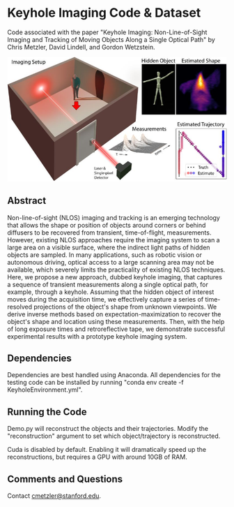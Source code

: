 # Keyhole Imaging Code & Dataset

Code associated with the paper "Keyhole Imaging: Non-Line-of-Sight Imaging and Tracking of Moving Objects Along a Single Optical Path" by Chris Metzler, David Lindell, and Gordon Wetzstein.


![Teaser](./teaser.jpg)

## Abstract
Non-line-of-sight (NLOS) imaging and tracking is an emerging technology that allows the shape or position of objects around corners or behind diffusers to be recovered from transient, time-of-flight, measurements. However, existing NLOS approaches require the imaging system to scan a large area on a visible surface, where the indirect light paths of hidden objects are sampled. In many applications, such as robotic vision or autonomous driving, optical access to a large scanning area may not be available, which severely limits the practicality of existing NLOS techniques. Here, we propose a new approach, dubbed keyhole imaging, that captures a sequence of transient measurements along a single optical path, for example, through a keyhole. Assuming that the hidden object of interest moves during the acquisition time, we effectively capture a series of time-resolved projections of the object's shape from unknown viewpoints. We derive inverse methods based on expectation-maximization to recover the object's shape and location using these measurements. Then, with the help of long exposure times and retroreflective tape, we demonstrate successful experimental results with a prototype keyhole imaging system.


## Dependencies
Dependencies are best handled using Anaconda. All dependencies for the testing code can be installed by running "conda env create -f KeyholeEnvironment.yml".

## Running the Code
Demo.py will reconstruct the objects and their trajectories. Modify the "reconstruction" argument to set which object/trajectory is reconstructed.

Cuda is disabled by default. Enabling it will dramatically speed up the reconstructions, but requires a GPU with around 10GB of RAM.

## Comments and Questions
Contact cmetzler@stanford.edu.